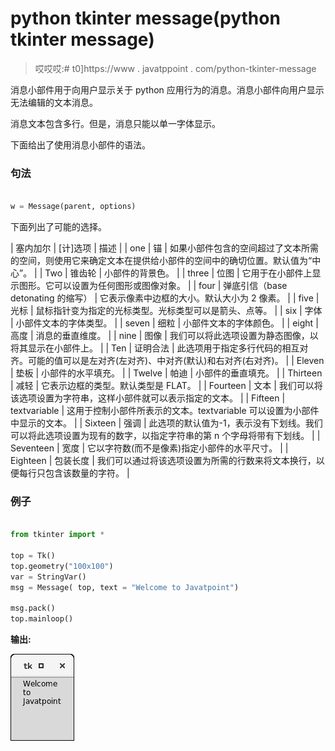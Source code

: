 # python tkinter message(python tkinter message)

> 哎哎哎:# t0]https://www . javatppoint . com/python-tkinter-message

消息小部件用于向用户显示关于 python 应用行为的消息。消息小部件向用户显示无法编辑的文本消息。

消息文本包含多行。但是，消息只能以单一字体显示。

下面给出了使用消息小部件的语法。

### 句法

```py

w = Message(parent, options)

```

下面列出了可能的选择。

| 塞内加尔 | [计]选项 | 描述 |
| one | 锚 | 如果小部件包含的空间超过了文本所需的空间，则使用它来确定文本在提供给小部件的空间中的确切位置。默认值为“中心”。 |
| Two | 锥齿轮 | 小部件的背景色。 |
| three | 位图 | 它用于在小部件上显示图形。它可以设置为任何图形或图像对象。 |
| four | 弹底引信（base detonating 的缩写） | 它表示像素中边框的大小。默认大小为 2 像素。 |
| five | 光标 | 鼠标指针变为指定的光标类型。光标类型可以是箭头、点等。 |
| six | 字体 | 小部件文本的字体类型。 |
| seven | 细粒 | 小部件文本的字体颜色。 |
| eight | 高度 | 消息的垂直维度。 |
| nine | 图像 | 我们可以将此选项设置为静态图像，以将其显示在小部件上。 |
| Ten | 证明合法 | 此选项用于指定多行代码的相互对齐。可能的值可以是左对齐(左对齐)、中对齐(默认)和右对齐(右对齐)。 |
| Eleven | 垫板 | 小部件的水平填充。 |
| Twelve | 帕迪 | 小部件的垂直填充。 |
| Thirteen | 减轻 | 它表示边框的类型。默认类型是 FLAT。 |
| Fourteen | 文本 | 我们可以将该选项设置为字符串，这样小部件就可以表示指定的文本。 |
| Fifteen | textvariable | 这用于控制小部件所表示的文本。textvariable 可以设置为小部件中显示的文本。 |
| Sixteen | 强调 | 此选项的默认值为-1，表示没有下划线。我们可以将此选项设置为现有的数字，以指定字符串的第 n 个字母将带有下划线。 |
| Seventeen | 宽度 | 它以字符数(而不是像素)指定小部件的水平尺寸。 |
| Eighteen | 包装长度 | 我们可以通过将该选项设置为所需的行数来将文本换行，以便每行只包含该数量的字符。 |

### 例子

```py

from tkinter import *

top = Tk()
top.geometry("100x100")
var = StringVar()
msg = Message( top, text = "Welcome to Javatpoint")

msg.pack()
top.mainloop()

```

**输出:**

![Python Tkinter Message](img/282e4496c3e56caaa47c7378655b8e90.png)